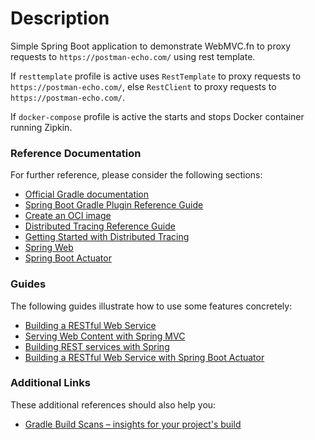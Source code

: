 # Description

Simple Spring Boot application to demonstrate WebMVC.fn to proxy requests to `https://postman-echo.com/` using rest template.

If `resttemplate` profile is active uses `RestTemplate` to proxy requests to `https://postman-echo.com/`,
else `RestClient` to proxy requests to `https://postman-echo.com/`.

If `docker-compose` profile is active the starts and stops Docker container running Zipkin. 

### Reference Documentation
For further reference, please consider the following sections:

* [Official Gradle documentation](https://docs.gradle.org)
* [Spring Boot Gradle Plugin Reference Guide](https://docs.spring.io/spring-boot/docs/3.2.0-RC2/gradle-plugin/reference/html/)
* [Create an OCI image](https://docs.spring.io/spring-boot/docs/3.2.0-RC2/gradle-plugin/reference/html/#build-image)
* [Distributed Tracing Reference Guide](https://micrometer.io/docs/tracing)
* [Getting Started with Distributed Tracing](https://docs.spring.io/spring-boot/docs/3.2.0-RC2/reference/html/actuator.html#actuator.micrometer-tracing.getting-started)
* [Spring Web](https://docs.spring.io/spring-boot/docs/3.2.0-RC2/reference/htmlsingle/index.html#web)
* [Spring Boot Actuator](https://docs.spring.io/spring-boot/docs/3.2.0-RC2/reference/htmlsingle/index.html#actuator)

### Guides
The following guides illustrate how to use some features concretely:

* [Building a RESTful Web Service](https://spring.io/guides/gs/rest-service/)
* [Serving Web Content with Spring MVC](https://spring.io/guides/gs/serving-web-content/)
* [Building REST services with Spring](https://spring.io/guides/tutorials/rest/)
* [Building a RESTful Web Service with Spring Boot Actuator](https://spring.io/guides/gs/actuator-service/)

### Additional Links
These additional references should also help you:

* [Gradle Build Scans – insights for your project's build](https://scans.gradle.com#gradle)

